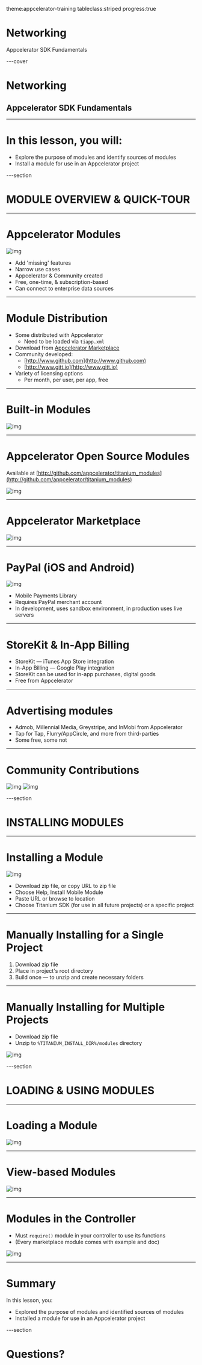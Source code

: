 theme:appcelerator-training
tableclass:striped
progress:true

# Networking

Appcelerator SDK Fundamentals

---cover

# Networking

## Appcelerator SDK Fundamentals

--- 

# In this lesson, you will:

- Explore the purpose of modules and identify sources of modules
- Install a module for use in an Appcelerator project

---section 

# MODULE OVERVIEW & QUICK-TOUR

--- 

# Appcelerator Modules

![img](/assets/images/slides/9/image6.png)

- Add 'missing' features
- Narrow use cases
- Appcelerator & Community created
- Free, one-time, & subscription-based
- Can connect to enterprise data sources

--- 

# Module Distribution

- Some distributed with Appcelerator
  - Need to be loaded via ```tiapp.xml```
- Download from [Appcelerator Marketplace](http://marketplace.appcelerator.com)
- Community developed:
  - [http://www.github.com](http://www.github.com)
  - [http://www.gitt.io](http://www.gitt.io)
- Variety of licensing options
  - Per month, per user, per app, free

--- 

# Built-in Modules

![img](/assets/images/slides/9/image7.png)

--- 

# Appcelerator Open Source Modules

Available at [http://github.com/appcelerator/titanium_modules](http://github.com/appcelerator/titanium_modules)

![img](/assets/images/slides/9/image8.png)

--- 

# Appcelerator Marketplace

![img](/assets/images/slides/9/image9.png)

--- 

# PayPal (iOS and Android)

![img](/assets/images/slides/9/image11.png)

- Mobile Payments Library
- Requires PayPal merchant account
- In development, uses sandbox environment, in production uses live servers

--- 

# StoreKit & In-App Billing

- StoreKit — iTunes App Store integration
- In-App Billing — Google Play integration
- StoreKit can be used for in-app purchases, digital goods
- Free from Appcelerator

--- 

# Advertising modules

- Admob, Millennial Media, Greystripe, and InMobi from Appcelerator
- Tap for Tap, Flurry/AppCircle, and more from third-parties
- Some free, some not

--- 

# Community Contributions

![img](/assets/images/slides/9/image12.png)
![img](/assets/images/slides/9/image13.png)

---section 

# INSTALLING MODULES

--- 

# Installing a Module

![img](/assets/images/slides/9/image14.png)

- Download zip file, or copy URL to zip file
- Choose Help, Install Mobile Module
- Paste URL or browse to location
- Choose Titanium SDK (for use in all future projects) or a specific project

--- 

# Manually Installing for a Single Project

1. Download zip file
2. Place in project's root directory
3. Build once — to unzip and create necessary folders

--- 

# Manually Installing for Multiple Projects

- Download zip file
- Unzip to ```%TITANIUM_INSTALL_DIR%/modules``` directory

![img](/assets/images/slides/9/image15.png)

---section 

# LOADING & USING MODULES

--- 

# Loading a Module

![img](/assets/images/slides/9/image16.png)

--- 

# View-based Modules

![img](/assets/images/slides/9/image17.png)

--- 

# Modules in the Controller

- Must ```require()``` module in your controller to use its functions
- (Every marketplace module comes with example and doc)

![img](/assets/images/slides/9/image18.png)

--- 

# Summary

In this lesson, you:

- Explored the purpose of modules and identified sources of modules
- Installed a module for use in an Appcelerator project

---section

# Questions?